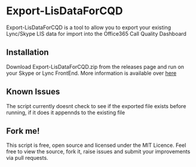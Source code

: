 # Export-LisDataForCQD

Export-LisDataForCQD is a tool to allow you to export your existing Lync/Skype LIS data for import into the Office365 Call Quality Dashboard


## Installation
Download Export-LisDataForCQD.zip from the releases page and run on your Skype or Lync FrontEnd.
More information is available over <a href="https://www.UcMadScientist.com/preparing-for-teams-export-your-on-prem-lis-data-for-cqd/">here</a> 

## Known Issues
The script currently doesnt check to see if the exported file exists before running, if it does it appennds to the existing file

## Fork me!
This script is free, open source and licensed under the MIT Licence. Feel free to view the source, fork it, raise issues and submit your improvements via pull requests.

